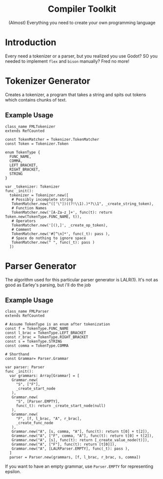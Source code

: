 <p align="center">
    <h1 align="center">Compiler Toolkit</h1>
    <p align="center">(Almost) Everything you need to create your own programming language</p>
</p>

# Introduction

Every need a tokenizer or a parser, but you realized you use Godot? SO you needed to implement `flex` and `bison` manually? Fred no more!

# Tokenizer Generator

Creates a tokenizer, a program that takes a string and spits out tokens which contains chunks of text.

## Example Usage

```gdscript
class_name FMLTokenizer
extends RefCounted

const TokenMatcher = Tokenizer.TokenMatcher
const Token = Tokenizer.Token

enum TokenType {
  FUNC_NAME,
  COMMA,
  LEFT_BRACKET,
  RIGHT_BRACKET,
  STRING
}

var _tokenizer: Tokenizer
func _init():
  tokenizer = Tokenizer.new([
   # Possibly incomplete string
   TokenMatcher.new("(['\"])((?!\\1).)*?\\1", _create_string_token),
   # Function Names
   TokenMatcher.new('[A-Za-z_]+', func(t): return Token.new(TokenType.FUNC_NAME, t)),
   # Operators
   TokenMatcher.new('[(),]', _create_op_token),
   # Comment
   TokenMatcher.new('#[^\n]*', func(_t): pass ),
   # Space do nothing to ignore space
   TokenMatcher.new(" ", func(_t): pass )
  ])
```

# Parser Generator

The algorithm used for this particular parser generator is LALR(1). It's not as good as Earley's parsing, but i'll do the job

## Example Usage

```gdscript
class_name FMLParser
extends RefCounted

# Assume TokenType is an enum after tokenization
const f = TokenType.FUNC_NAME
const l_brac = TokenType.LEFT_BRACKET
const r_brac = TokenType.RIGHT_BRACKET
const s = TokenType.STRING
const comma = TokenType.COMMA

# Shorthand
const Grammar= Parser.Grammar

var parser: Parser
func _init():
  var grammars: Array[Grammar] = [
   Grammar.new(
     "S", ["F"],
     _create_start_node
   ),
   Grammar.new(
     "S", [Parser.EMPTY],
     func(_t): return _create_start_node(null)
   ),
   Grammar.new(
     "F", [f, l_brac, "A", r_brac],
     _create_func_node
   ),
   Grammar.new("A", [s, comma, "A"], func(t): return t[0] + t[2]),
   Grammar.new("A", ["F", comma, "A"], func(t): return t[0] + t[2]),
   Grammar.new("A", [s], func(t): return [_create_value_node(t)]),
   Grammar.new("A", ["F"], func(t): return [t[0]]),
   Grammar.new("A", [LALRParser.EMPTY], func(_t): pass ),
  ]
  parser = Parser.new(grammars, [f, l_brac, r_brac, s, comma])
```

If you want to have an empty grammar, use `Parser.EMPTY` for representing epsilon.
